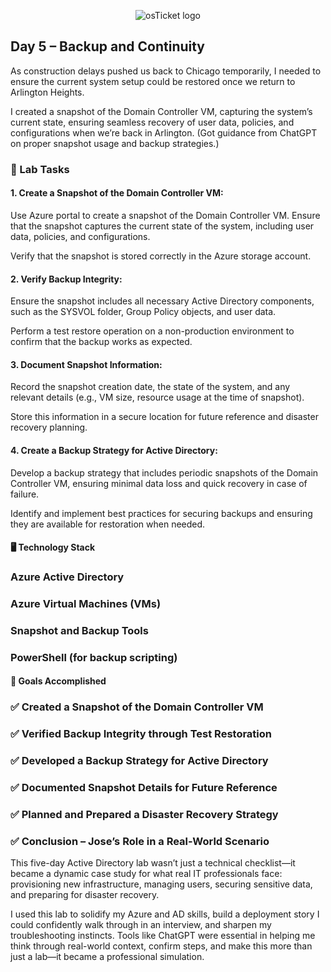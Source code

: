 <p align="center">
<img src="https://i.imgur.com/pqTjnLb.png" alt="osTicket logo"/>
</p>

## Day 5 – Backup and Continuity

As construction delays pushed us back to Chicago temporarily, I needed to ensure the current system setup could be restored once we return to Arlington Heights.

I created a snapshot of the Domain Controller VM, capturing the system’s current state, ensuring seamless recovery of user data, policies, and configurations when we’re back in Arlington. (Got guidance from ChatGPT on proper snapshot usage and backup strategies.)

### 🧪 Lab Tasks

#### 1. Create a Snapshot of the Domain Controller VM:

Use Azure portal to create a snapshot of the Domain Controller VM. Ensure that the snapshot captures the current state of the system, including user data, policies, and configurations.

Verify that the snapshot is stored correctly in the Azure storage account.

#### 2. Verify Backup Integrity:

Ensure the snapshot includes all necessary Active Directory components, such as the SYSVOL folder, Group Policy objects, and user data.

Perform a test restore operation on a non-production environment to confirm that the backup works as expected.

#### 3. Document Snapshot Information:

Record the snapshot creation date, the state of the system, and any relevant details (e.g., VM size, resource usage at the time of snapshot).

Store this information in a secure location for future reference and disaster recovery planning.

#### 4. Create a Backup Strategy for Active Directory:

Develop a backup strategy that includes periodic snapshots of the Domain Controller VM, ensuring minimal data loss and quick recovery in case of failure.

Identify and implement best practices for securing backups and ensuring they are available for restoration when needed.

#### 🖥️ Technology Stack
### Azure Active Directory

### Azure Virtual Machines (VMs)

### Snapshot and Backup Tools

### PowerShell (for backup scripting)

#### 🎯 Goals Accomplished
### ✅ Created a Snapshot of the Domain Controller VM

### ✅ Verified Backup Integrity through Test Restoration

### ✅ Developed a Backup Strategy for Active Directory

### ✅ Documented Snapshot Details for Future Reference

### ✅ Planned and Prepared a Disaster Recovery Strategy

### ✅ Conclusion – Jose’s Role in a Real-World Scenario
This five-day Active Directory lab wasn’t just a technical checklist—it became a dynamic case study for what real IT professionals face: provisioning new infrastructure, managing users, securing sensitive data, and preparing for disaster recovery.

I used this lab to solidify my Azure and AD skills, build a deployment story I could confidently walk through in an interview, and sharpen my troubleshooting instincts. Tools like ChatGPT were essential in helping me think through real-world context, confirm steps, and make this more than just a lab—it became a professional simulation.
